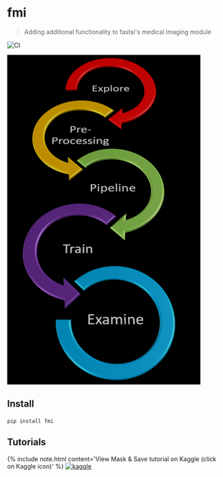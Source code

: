 # fmi
> Adding additional functionality to fastai's medical imaging module


![CI](https://github.com/asvcode/fmi/workflows/CI/badge.svg)

![](nbs/images/graphic6t.PNG)


## Install

`pip install fmi`

## Tutorials

{% include note.html content='View Mask & Save tutorial on Kaggle (click on Kaggle icon)' %}
[![kaggle](images/kaggle.PNG)](https://www.kaggle.com/avirdee/mask-and-save-tutorial/)
